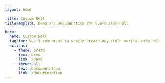 ```yaml
---
layout: home

title: Custom Belt 
titleTemplate: Demo and Documenttion for vue-custom-belt 

hero:
  name: Custom Belt
  tagline: Vue 3 component to easily create any style martial arts belt in SVG format 
  actions:
    - theme: brand
      text: Demo 
      link: /demo
    - theme: alt
      text: Documentation 
      link: /documentation 
---
```


